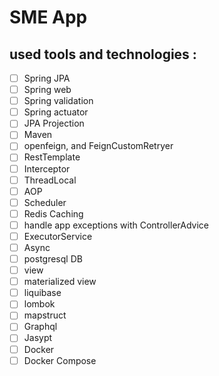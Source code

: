 # SME App

## used tools and technologies :

- [ ] Spring JPA
- [ ] Spring web
- [ ] Spring validation
- [ ] Spring actuator
- [ ] JPA Projection
- [ ] Maven
- [ ] openfeign, and FeignCustomRetryer
- [ ] RestTemplate
- [ ] Interceptor
- [ ] ThreadLocal
- [ ] AOP
- [ ] Scheduler
- [ ] Redis Caching
- [ ] handle app exceptions with ControllerAdvice
- [ ] ExecutorService
- [ ] Async
- [ ] postgresql DB
- [ ] view
- [ ] materialized view
- [ ] liquibase
- [ ] lombok
- [ ] mapstruct
- [ ] Graphql
- [ ] Jasypt
- [ ] Docker
- [ ] Docker Compose
